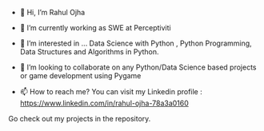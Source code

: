 - 👋 Hi, I’m Rahul Ojha
- 🌱 I’m currently working as SWE at Perceptiviti
- 👀 I’m interested in ... Data Science with Python , Python Programming, Data Structures and Algorithms in Python.

- 💞️ I’m looking to collaborate on any Python/Data Science based projects or game development using Pygame
- 📫 How to reach me? You can visit my Linkedin profile : https://www.linkedin.com/in/rahul-ojha-78a3a0160
 
Go check out my projects in the repository.
